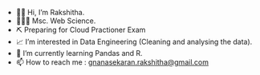 - 👩🏽‍ Hi, I’m Rakshitha. 
- 👩🏽‍🎓 Msc. Web Science. 
- ⛏ Preparing for Cloud Practioner Exam 
- 📈 I’m interested in Data Engineering (Cleaning and analysing the data).
- 📓 I’m currently learning Pandas and R. 
- 📫 How to reach me : gnanasekaran.rakshitha@gmail.com

<!---
RakshithaBrindha/RakshithaBrindha is a ✨ special ✨ repository because its `README.md` (this file) appears on your GitHub profile.
You can click the Preview link to take a look at your changes.
--->
